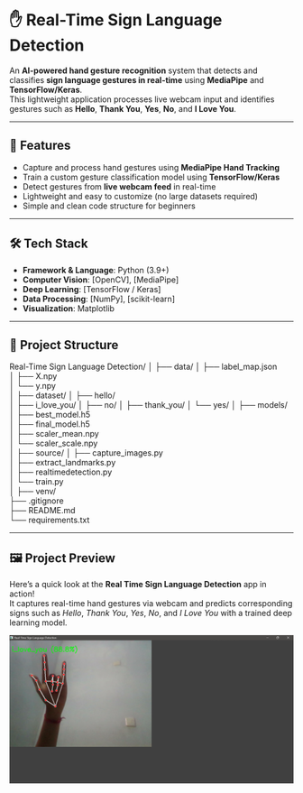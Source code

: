 # ✋ Real-Time Sign Language Detection

An **AI-powered hand gesture recognition** system that detects and classifies **sign language gestures in real-time** using **MediaPipe** and **TensorFlow/Keras**.  
This lightweight application processes live webcam input and identifies gestures such as **Hello**, **Thank You**, **Yes**, **No**, and **I Love You**.

---

## 🚀 Features

- Capture and process hand gestures using **MediaPipe Hand Tracking**  
- Train a custom gesture classification model using **TensorFlow/Keras**
- Detect gestures from **live webcam feed** in real-time  
- Lightweight and easy to customize (no large datasets required)
- Simple and clean code structure for beginners  

---

## 🛠 Tech Stack

- **Framework & Language**: Python (3.9+)
- **Computer Vision**: [OpenCV], [MediaPipe]
- **Deep Learning**: [TensorFlow / Keras] 
- **Data Processing**: [NumPy], [scikit-learn]
- **Visualization**: Matplotlib 

---

## 📂 Project Structure

Real-Time Sign Language Detection/
│
├── data/
│ ├── label_map.json    
│ ├── X.npy     
│ └── y.npy     
│
├── dataset/
│ ├── hello/    
│ ├── i_love_you/
│ ├── no/
│ ├── thank_you/
│ └── yes/
│
├── models/
│ ├── best_model.h5     
│ ├── final_model.h5    
│ ├── scaler_mean.npy   
│ └── scaler_scale.npy  
│
├── source/
│ ├── capture_images.py     
│ ├── extract_landmarks.py  
│ ├── realtimedetection.py  
│ └── train.py  
│
├── venv/  
├── .gitignore  
├── README.md   
└── requirements.txt 

---

## 🖼️ Project Preview

Here’s a quick look at the **Real Time Sign Language Detection** app in action!  
It captures real-time hand gestures via webcam and predicts corresponding signs such as *Hello*, *Thank You*, *Yes*, *No*, and *I Love You* with a trained deep learning model.

<p align="center">
  <img src="docs/sign1.png" alt="Real Sign Language Detection Preview" width="800">
</p>




